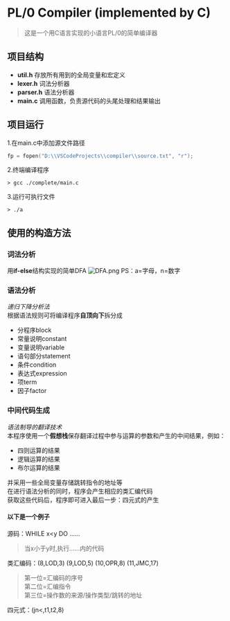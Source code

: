 # PL/0 Compiler (implemented by C)
> 这是一个用C语言实现的⼩语⾔PL/0的简单编译器
## 项目结构
- **util.h** 存放所有用到的全局变量和宏定义
- **lexer.h** 词法分析器
- **parser.h** 语法分析器
- **main.c** 调用函数，负责源代码的头尾处理和结果输出
## 项目运行
1.在main.c中添加源文件路径
```c
fp = fopen("D:\\VSCodeProjects\\compiler\\source.txt", "r");
```
2.终端编译程序
```
> gcc ./complete/main.c
```
3.运行可执行文件
```
> ./a
```
## 使用的构造方法
### 词法分析
用**if-else**结构实现的简单DFA
![DFA.png](https://s2.loli.net/2023/12/01/lAuRfM7cUwhiOoX.png)
PS：a=字母，n=数字
### 语法分析
*递归下降分析法*</br>
根据语法规则可将编译程序**自顶向下**拆分成</br>
- 分程序block
- 常量说明constant
- 变量说明variable
- 语句部分statement
- 条件condition
- 表达式expression
- 项term
- 因子factor
### 中间代码生成
*语法制导的翻译技术*</br>
本程序使用一个**假想栈**保存翻译过程中参与运算的参数和产生的中间结果，例如：
- 四则运算的结果
- 逻辑运算的结果
- 布尔运算的结果</br>

并采用一些全局变量存储跳转指令的地址等  
在进行语法分析的同时，程序会产生相应的类汇编代码</br>
获取这些代码后，程序即可进入最后一步：四元式的产生</br>
#### 以下是一个例子</br>
源码：WHILE x<y DO …… </br>
> 当x小于y时,执行……内的代码
> 
类汇编码：(8,LOD,3)  (9,LOD,5) (10,OPR,8) (11,JMC,17)</br>
> 第一位=汇编码的序号</br>
> 第二位=汇编指令</br>
> 第三位=操作数的来源/操作类型/跳转的地址
>
四元式：(jn<,t1,t2,8)